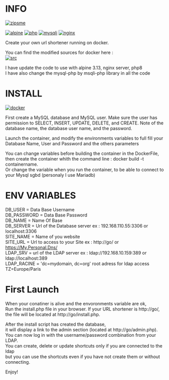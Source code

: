 # INFO 
[![zipsme](https://img.shields.io/static/v1?label=based_on&message=zipsme&color=blue)](https://github.com/zipsme/zipsme)

[![alpine](https://img.shields.io/static/v1?label=using&message=alpine&color=orange)](https://alpinelinux.org)
[![php](https://img.shields.io/static/v1?label=using&message=php-8&color=orange)](link=https://www.php.net)
[![mysqli](https://img.shields.io/static/v1?label=using&message=mysqli-php&color=orange)](https://www.php.net/manual/en/class.mysqli)
[![nginx](https://img.shields.io/static/v1?label=using&message=nginx&color=orange)](https://www.nginx.com,float="left")

Create your own url shortener running on docker. 

You can find the modified sources for docker here :  
[![src](https://img.shields.io/static/v1?label=sources&message=zipsme_for_docker&color=green)](link=https://github.com/Goodlinux/zipsme)

I have update the code to use with alpine 3.13, nginx server, php8   
I have also change the mysql-php by msqli-php library in all the code
 
# INSTALL 
[![docker](https://img.shields.io/static/v1?label=docker&message=zipsme&color=green)](https://hub.docker.com/r/goodlinux/zipsme) 
 
 First create a MySQL database and MySQL user.
 Make sure the user has permission to SELECT, INSERT, UPDATE, DELETE, and CREATE. 
 Note of the database name, the database user name, and the password.
 
 Launch the container, and modify the environments variables to full fill your
 Database Name, User and Password and the others parameters
 
 You can change variables before building the container in the DockerFile, 
 then create the container whith the command line : docker build -t containername.     
 Or change the variable when you run the container, to be able to connect to your Mysql sgbd (personaly I use Mariadb) 

# ENV VARIABLES  
 DB_USER = Data Base Username  
 DB_PASSWORD = Data Base Password  
 DB_NAME = Name Of Base   
 DB_SERVER = Url of the Database server ex : 192.168.110.55:3306 or localhost:3306  
 SITE_NAME = Name of you website  
 SITE_URL = Url to access to your Site ex : http://go/ or https://My.Personal.Dns/  
 LDAP_SRV = url of the LDAP server ex : ldap://192.168.10.159:389 or ldap://localhost:389     
 LDAP_RACINE = 'dc=mydomain, dc=org' root adress for ldap access  
 TZ=Europe/Paris  
 
# First Launch 
 When your conatiner is alive and the envoronments variable are ok,  
 Run the install.php file in your browser. If your URL shortener is http://go/,  
 the file will be located at http://go/install.php.  

 After the install script has created the database,  
 it will display a link to the admin section (located at http://go/admin.php).  
 You can now log in with the username/password combination from your LDAP.  
 You can create, delete or update shortcuts only if you are connected to the ldap  
 but you can use the shortcuts even if you have not create them or without connecting.  

 Enjoy!
